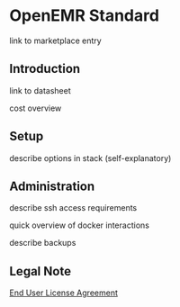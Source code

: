 # OpenEMR Standard

link to marketplace entry

## Introduction

link to datasheet

cost overview

## Setup

describe options in stack (self-explanatory)

## Administration

describe ssh access requirements

quick overview of docker interactions

describe backups

## Legal Note

[End User License Agreement](https://github.com/openemr/openemr-devops/tree/master/stacks/AWS-mktplace/EULA.txt)
